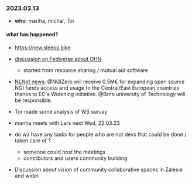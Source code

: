 ### 2023.03.13

* **who**: mariha, michal, Tor

#### what has happened?

- https://new.sleepy.bike

- [discussion on Fediverse about OHN](https://sunbeam.city/@abekonge/109914482263077032)
    - started from resource sharing / mutual aid software
    
- [NLNet news](https://social.network.europa.eu/@EC_NGI/109994510552552919):
  @NGIZero will receive 0.5M€ for expanding open source NGI funds access and usage to the Central/East European countries thanks to EC's Widening initiative.
@Brno university of Technology will be responsible.

- Tor made some analysis of WS survay

- mariha meets with Lars next Wed, 22.03.23

- do wa have any tasks for people who are not devs that could be done / taken care of ?
    - someone could host the meetings
    - contributors and users community building

- Discussion about vision of community collaborative spaces in Zalesie and wider
